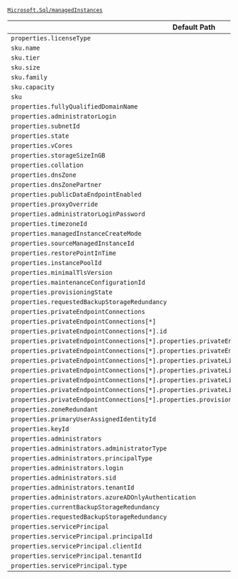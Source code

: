 [`Microsoft.Sql/managedInstances`](https://docs.microsoft.com/en-us/azure/templates/microsoft.sql/managedinstances)

| Default Path | Alias |
|---|---|
| `properties.licenseType` | `Microsoft.Sql/managedInstances/licenseType` |
| `sku.name` | `Microsoft.Sql/managedInstances/sku.name` |
| `sku.tier` | `Microsoft.Sql/managedInstances/sku.tier` |
| `sku.size` | `Microsoft.Sql/managedInstances/sku.size` |
| `sku.family` | `Microsoft.Sql/managedInstances/sku.family` |
| `sku.capacity` | `Microsoft.Sql/managedInstances/sku.capacity` |
| `sku` | `Microsoft.Sql/managedInstances/sku` |
| `properties.fullyQualifiedDomainName` | `Microsoft.Sql/managedInstances/fullyQualifiedDomainName` |
| `properties.administratorLogin` | `Microsoft.Sql/managedInstances/administratorLogin` |
| `properties.subnetId` | `Microsoft.Sql/managedInstances/subnetId` |
| `properties.state` | `Microsoft.Sql/managedInstances/state` |
| `properties.vCores` | `Microsoft.Sql/managedInstances/vCores` |
| `properties.storageSizeInGB` | `Microsoft.Sql/managedInstances/storageSizeInGB` |
| `properties.collation` | `Microsoft.Sql/managedInstances/collation` |
| `properties.dnsZone` | `Microsoft.Sql/managedInstances/dnsZone` |
| `properties.dnsZonePartner` | `Microsoft.Sql/managedInstances/dnsZonePartner` |
| `properties.publicDataEndpointEnabled` | `Microsoft.Sql/managedInstances/publicDataEndpointEnabled` |
| `properties.proxyOverride` | `Microsoft.Sql/managedInstances/proxyOverride` |
| `properties.administratorLoginPassword` | `Microsoft.Sql/managedInstances/administratorLoginPassword` |
| `properties.timezoneId` | `Microsoft.Sql/managedInstances/timezoneId` |
| `properties.managedInstanceCreateMode` | `Microsoft.Sql/managedInstances/managedInstanceCreateMode` |
| `properties.sourceManagedInstanceId` | `Microsoft.Sql/managedInstances/sourceManagedInstanceId` |
| `properties.restorePointInTime` | `Microsoft.Sql/managedInstances/restorePointInTime` |
| `properties.instancePoolId` | `Microsoft.Sql/managedInstances/instancePoolId` |
| `properties.minimalTlsVersion` | `Microsoft.Sql/managedInstances/minimalTlsVersion` |
| `properties.maintenanceConfigurationId` | `Microsoft.Sql/managedInstances/maintenanceConfigurationId` |
| `properties.provisioningState` | `Microsoft.Sql/managedInstances/provisioningState` |
| `properties.requestedBackupStorageRedundancy` | `Microsoft.Sql/managedInstances/storageAccountType` |
| `properties.privateEndpointConnections` | `Microsoft.Sql/managedInstances/privateEndpointConnections` |
| `properties.privateEndpointConnections[*]` | `Microsoft.Sql/managedInstances/privateEndpointConnections[*]` |
| `properties.privateEndpointConnections[*].id` | `Microsoft.Sql/managedInstances/privateEndpointConnections[*].id` |
| `properties.privateEndpointConnections[*].properties.privateEndpoint` | `Microsoft.Sql/managedInstances/privateEndpointConnections[*].privateEndpoint` |
| `properties.privateEndpointConnections[*].properties.privateEndpoint.id` | `Microsoft.Sql/managedInstances/privateEndpointConnections[*].privateEndpoint.id` |
| `properties.privateEndpointConnections[*].properties.privateLinkServiceConnectionState` | `Microsoft.Sql/managedInstances/privateEndpointConnections[*].privateLinkServiceConnectionState` |
| `properties.privateEndpointConnections[*].properties.privateLinkServiceConnectionState.status` | `Microsoft.Sql/managedInstances/privateEndpointConnections[*].privateLinkServiceConnectionState.status` |
| `properties.privateEndpointConnections[*].properties.privateLinkServiceConnectionState.description` | `Microsoft.Sql/managedInstances/privateEndpointConnections[*].privateLinkServiceConnectionState.description` |
| `properties.privateEndpointConnections[*].properties.privateLinkServiceConnectionState.actionsRequired` | `Microsoft.Sql/managedInstances/privateEndpointConnections[*].privateLinkServiceConnectionState.actionsRequired` |
| `properties.privateEndpointConnections[*].properties.provisioningState` | `Microsoft.Sql/managedInstances/privateEndpointConnections[*].provisioningState` |
| `properties.zoneRedundant` | `Microsoft.Sql/managedInstances/zoneRedundant` |
| `properties.primaryUserAssignedIdentityId` | `Microsoft.Sql/managedInstances/primaryUserAssignedIdentityId` |
| `properties.keyId` | `Microsoft.Sql/managedInstances/keyId` |
| `properties.administrators` | `Microsoft.Sql/managedInstances/administrators` |
| `properties.administrators.administratorType` | `Microsoft.Sql/managedInstances/administrators.administratorType` |
| `properties.administrators.principalType` | `Microsoft.Sql/managedInstances/administrators.principalType` |
| `properties.administrators.login` | `Microsoft.Sql/managedInstances/administrators.login` |
| `properties.administrators.sid` | `Microsoft.Sql/managedInstances/administrators.sid` |
| `properties.administrators.tenantId` | `Microsoft.Sql/managedInstances/administrators.tenantId` |
| `properties.administrators.azureADOnlyAuthentication` | `Microsoft.Sql/managedInstances/administrators.azureADOnlyAuthentication` |
| `properties.currentBackupStorageRedundancy` | `Microsoft.Sql/managedInstances/currentBackupStorageRedundancy` |
| `properties.requestedBackupStorageRedundancy` | `Microsoft.Sql/managedInstances/requestedBackupStorageRedundancy` |
| `properties.servicePrincipal` | `Microsoft.Sql/managedInstances/servicePrincipal` |
| `properties.servicePrincipal.principalId` | `Microsoft.Sql/managedInstances/servicePrincipal.principalId` |
| `properties.servicePrincipal.clientId` | `Microsoft.Sql/managedInstances/servicePrincipal.clientId` |
| `properties.servicePrincipal.tenantId` | `Microsoft.Sql/managedInstances/servicePrincipal.tenantId` |
| `properties.servicePrincipal.type` | `Microsoft.Sql/managedInstances/servicePrincipal.type` |

